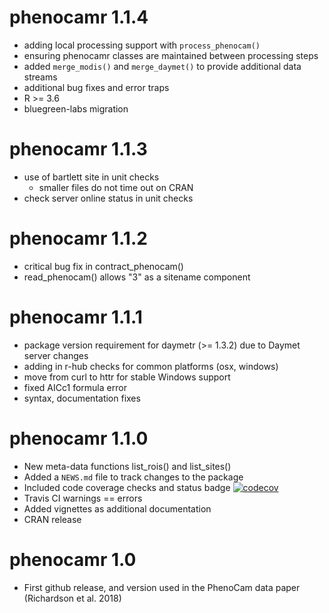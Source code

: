 # phenocamr 1.1.4

* adding local processing support with `process_phenocam()`
* ensuring phenocamr classes are maintained between processing steps
* added `merge_modis()` and `merge_daymet()` to provide additional data streams
* additional bug fixes and error traps
* R >= 3.6
* bluegreen-labs migration

# phenocamr 1.1.3

* use of bartlett site in unit checks
  * smaller files do not time out on CRAN
* check server online status in unit checks

# phenocamr 1.1.2

* critical bug fix in contract_phenocam()
* read_phenocam() allows "3" as a sitename component

# phenocamr 1.1.1

* package version requirement for daymetr (>= 1.3.2) due to Daymet server changes
* adding in r-hub checks for common platforms (osx, windows)
* move from curl to httr for stable Windows support
* fixed AICc1 formula error
* syntax, documentation fixes

# phenocamr 1.1.0

* New meta-data functions list_rois() and list_sites()
* Added a `NEWS.md` file to track changes to the package
* Included code coverage checks and status badge [![codecov](https://codecov.io/gh/khufkens/phenocamr/branch/master/graph/badge.svg)](https://codecov.io/gh/khufkens/phenocamr)
* Travis CI warnings == errors
* Added vignettes as additional documentation
* CRAN release

# phenocamr 1.0

* First github release, and version used in the PhenoCam data paper (Richardson et al. 2018)
